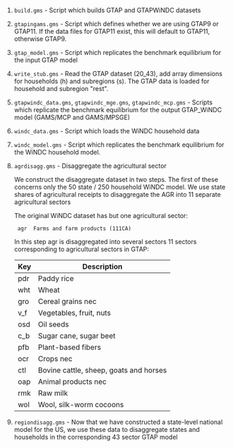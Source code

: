 

1. `build.gms` - Script which builds GTAP and GTAPWiNDC datasets

2. `gtapingams.gms` - Script which defines whether we are using GTAP9 or GTAP11. If the data files for GTAP11 exist, this will default to GTAP11, 
otherwise GTAP9.
3. `gtap_model.gms` - Script which replicates the benchmark equilibrium for the input GTAP model
4. `write_stub.gms` - Read the GTAP dataset (20_43), add array dimensions for households (h)
and subregions (s). The GTAP data is loaded for household and
subregion "rest".
5. `gtapwindc_data.gms`, `gtapwindc_mge.gms`, `gtapwindc_mcp.gms` - Scripts which replicate the benchmark equilibrium for the
output GTAP_WiNDC model (GAMS/MCP and GAMS/MPSGE)
6. `windc_data.gms` - Script which loads the WiNDC household data
7. `windc_model.gms` - Script which replicates the benchmark equilibrium for the WiNDC household model.

8. `agrdisagg.gms` - Disaggregate the agricultural sector 

	We construct the disaggregate dataset in two steps.  The first of these
	concerns only the 50 state / 250 household WiNDC model.  We use state shares of agricultural receipts to disaggregate the AGR into 11 separate agricultural sectors

	The original WiNDC dataset has but one agricultural sector:

		agr  Farms and farm products (111CA)

	In this step agr is disaggregated into several sectors 11
sectors corresponding to agricultural sectors in GTAP:

	|Key|Description|
	|---|---|
	|pdr|Paddy rice|
	|wht|Wheat|
	|gro|Cereal grains nec|
	|v_f|Vegetables, fruit, nuts|
	|osd|Oil seeds|
	|c_b|Sugar cane, sugar beet|
	|pfb|Plant-based fibers|
	|ocr|Crops nec|
	|ctl|Bovine cattle, sheep, goats and horses|
	|oap|Animal products nec|
	|rmk|Raw milk|
	|wol|Wool, silk-worm cocoons|



9. `regiondisagg.gms` - Now that we have constructed a state-level national model for the US, we use these
data to disaggregate states and households in the corresponding 43 sector GTAP model




